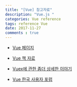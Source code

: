 ```yaml
---
title: "[Vue] 참고자료"
description: "Vue.js "
categories: Vue reference
tags: reference Vue
date: 2017-11-27
comments : true
---
```


* [Vue 페이지](https://kr.vuejs.org/v2/guide/index.html)

* [Vue 책 자료](https://github.com/stepanowon/vuejs_book)

* [Vuex에 관한 좀더 상세한 이야기](https://github.com/stepanowon/vuejs_book/blob/master/vuex/about_vuex.md)

* [Vue 한국 사용자 포럼](http://vuejs.kr/)